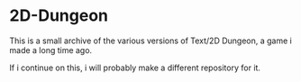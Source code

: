 # 2D-Dungeon
This is a small archive of the various versions of Text/2D Dungeon, a game i made a long time ago.

If i continue on this, i will probably make a different repository for it.
